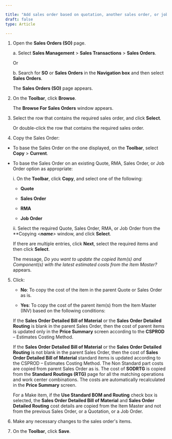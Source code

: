 ```yaml
---

title: "Add sales order based on quotation, another sales order, or job order"
draft: false
type: Article

---
```


1. Open the **Sales Orders (SO)** page.

    a. Select **Sales Management** > **Sales Transactions** > **Sales Orders**.

    Or

    b. Search for **SO** or **Sales Orders** in the **Navigation box** and then select **Sales Orders**.

    The **Sales Orders (SO)** page appears.

2. On the **Toolbar**, click **Browse**.

    The **Browse For Sales Orders** window appears.

3. Select the row that contains the required sales order, and click **Select**.

    Or double-click the row that contains the required sales order.

4. Copy the Sales Order:

- To base the Sales Order on the one displayed, on the **Toolbar**, select **Copy** > **Current**.

- To base the Sales Order on an existing Quote, RMA, Sales Order, or Job Order option as appropriate:

    i. On the **Toolbar**, click **Copy**, and select one of the following:

    - **Quote**

    - **Sales Order**

    - **RMA**

    - **Job Order**

    ii. Select the required Quote, Sales Order, RMA, or Job Order from the **Copying \<***name**>* window, and click **Select**.

    If there are multiple entries, click **Next**, select the required items and then click **Select**.

    The message, *Do you want to update the copied Item(s) and Component(s) with the latest estimated costs from the Item Master?* appears.

5. Click:

    - **No**: To copy the cost of the item in the parent Quote or Sales Order as is.

    - **Yes**: To copy the cost of the parent item(s) from the Item Master (INV) based on the following conditions:

    If the **Sales Order Detailed Bill of Material** or the **Sales Order Detailed Routing** is blank in the parent Sales Order, then the cost of parent items is updated only in the **Price Summary** screen according to the **CSPROD** – Estimates Costing Method.

    If the **Sales Order Detailed Bill of Material** or the **Sales Order Detailed Routing** is not blank in the parent Sales Order, then the cost of **Sales Order Detailed Bill of Material** standard items is updated according to the CSPROD – Estimates Costing Method. The Non Standard part costs are copied from parent Sales Order as is. The cost of **SODRTG** is copied from the **Standard Routings (RTG)** page for all the matching operations and work center combinations. The costs are automatically recalculated in the **Price Summary** screen.

    For a Make item, if the **Use Standard BOM and Routing** check box is selected, the **Sales Order Detailed Bill of Material** and **Sales Order Detailed Routing** cost details are copied from the Item Master and not from the previous Sales Order, or a Quotation, or a Job Order.

6. Make any necessary changes to the sales order's items.

7. On the **Toolbar**, click **Save**.

​